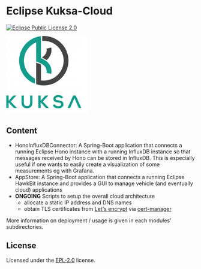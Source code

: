 <!--
******************************************************************************
Copyright (c) 2018 Dortmund University of Applied Sciences and Arts

All rights reserved. This program and the accompanying materials
are made available under the terms of the Eclipse Public License v2.0
which accompanies this distribution, and is available at
https://www.eclipse.org/org/documents/epl-2.0/index.php

Contributors:
    Robert Hoettger - initial readme files added
*****************************************************************************
-->

# Eclipse Kuksa-Cloud
[![Eclipse Public License 2.0](https://img.shields.io/badge/license-EPL--2.0-green.svg "Eclipse Public License 2.0")](LICENSE)

![Eclipse Kuksa](logos/kuksa.png "Eclipse Kuksa Logo")

## Content

* HonoInfluxDBConnector: A Spring-Boot application that connects a running Eclipse Hono instance with a running InfluxDB instance so that messages received by Hono can be stored in InfluxDB. This is especially useful if one wants to easily create a visualization of some measurements eg with Grafana.
* AppStore: A Spring-Boot application that connects a running Eclipse HawkBit instance and provides a GUI to manage vehicle (and eventually cloud) applications
* **ONGOING** Scripts to setup the overall cloud architecture
  * allocate a static IP address and DNS names
  * obtain TLS certificates from [Let's encrypt](https://letsencrypt.org/) via [cert-manager](https://docs.cert-manager.io/en/latest/)

More information on deployment / usage is given in each modules' subdirectories.

## License

Licensed under the [EPL-2.0](LICENSE) license.